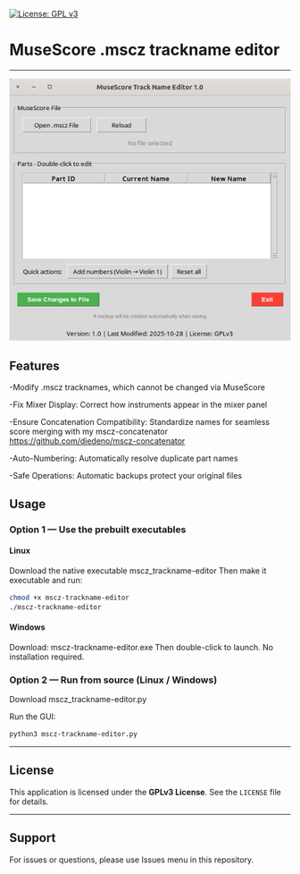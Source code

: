 [![License: GPL v3](https://img.shields.io/badge/License-GPL%20v3-blue.svg)](https://www.gnu.org/licenses/gpl-3.0.en.html)

# MuseScore .mscz trackname editor

---

![screenshot](screenshot1.0.png)

## Features 

-Modify .mscz tracknames,  which cannot be changed via MuseScore

-Fix Mixer Display: Correct how instruments appear in the mixer panel

-Ensure Concatenation Compatibility: Standardize names for seamless score merging with my mscz-concatenator https://github.com/diedeno/mscz-concatenator

-Auto-Numbering: Automatically resolve duplicate part names

-Safe Operations: Automatic backups protect your original files


## Usage

### Option 1 — Use the prebuilt executables

#### **Linux**
Download the native executable mscz_trackname-editor
Then make it executable and run:
```bash
chmod +x mscz-trackname-editor
./mscz-trackname-editor
````

#### **Windows**
Download: mscz-trackname-editor.exe
Then double-click to launch. No installation required.

### Option 2 — Run from source (Linux / Windows)

Download mscz_trackname-editor.py

Run the GUI:
```bash
python3 mscz-trackname-editor.py
````

---

## License

This application is licensed under the **GPLv3 License**. See the `LICENSE` file for details.

---

## Support
For issues or questions, please use Issues menu in this repository.
